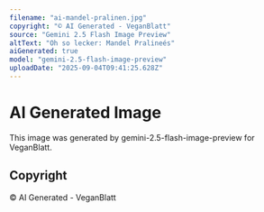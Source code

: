 ```yaml
---
filename: "ai-mandel-pralinen.jpg"
copyright: "© AI Generated - VeganBlatt"
source: "Gemini 2.5 Flash Image Preview"
altText: "Oh so lecker: Mandel Pralineés"
aiGenerated: true
model: "gemini-2.5-flash-image-preview"
uploadDate: "2025-09-04T09:41:25.628Z"
---
```


# AI Generated Image

This image was generated by gemini-2.5-flash-image-preview for VeganBlatt.

## Copyright
© AI Generated - VeganBlatt
